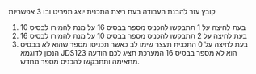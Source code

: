 קובץ עזר להבנת העבודה
בעת ריצת התכנית יוצג תפריט ובו 3 אפשריות
1. בעת לחיצה על 1 תתבקשו להכניס מספר בבסיס 16 על מנת להמירו לבסיס 10
2. בעת לחיצה על 2 תתבקשו להכניס מספר בבסיס 10 על מנת להמירו לבסיס 16
3. בעת לחיצה על 0 התכנית תעצר
שימו לב 
כאשר תכניסו מספר שהוא לא בבסיס הנכון לדוגמא JDS123 הוא לא מספר בבסיס 16 המערכת תציג לכם הודעה מתאימה ותתבקשו להכניס מספר מחדש.